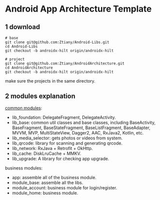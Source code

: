# Android App Architecture Template

## 1 download

```shell
# base
git clone git@github.com:Ztiany/Android-Libs.git
cd Android-Libs
git checkout -b androidx-hilt origin/androidx-hilt

# project
git clone git@github.com:Ztiany/AndroidArchitecture.git
cd AndroidArchitecture
git checkout -b androidx-hilt origin/androidx-hilt
```

make sure the projects in the same directory.

## 2 modules explanation

[common modules](https://github.com/Ztiany/Android-Libs): 

- lib_foundation: DelegateFragment, DelegateActivity.
- lib_base: common util classes and base classes, including BaseActivity, BaseFragment, BaseStateFragment, BaseListFragment, BaseAdapter, MVVM, MVP, MultiStateView, Dagger2, AAC, RxJava2, Kotlin, etc.
- lib_media_selector: gets photos or videos from system.
- lib_qrcode: library for scanning and generating qrcode.
- lib_network: RxJava + Retrofit + OkHttp.
- lib_cache:  DiskLruCache + MMKV.
- lib_upgrade: A library for checking app upgrade.

business modules: 

- app: assemble all of the business module.
- module_base: assemble all the libs.
- module_account: business module for login/register.
- module_home: business module.
